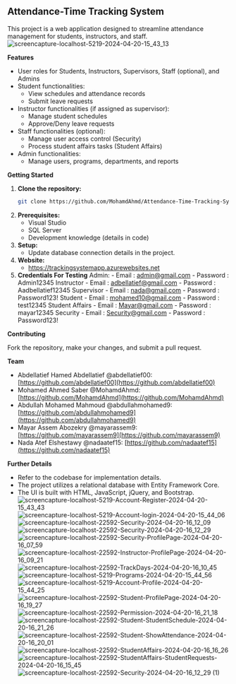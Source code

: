 ## Attendance-Time Tracking System

This project is a web application designed to streamline attendance management for students, instructors, and staff.
![screencapture-localhost-5219-2024-04-20-15_43_13](https://github.com/MohamdAhmd/Attendance-Time-tracking-System/assets/121031158/f3a7c2ff-be50-44ea-a75e-5c3863f6ffc2)

**Features**

* User roles for Students, Instructors, Supervisors, Staff (optional), and Admins
* Student functionalities:
    * View schedules and attendance records
    * Submit leave requests
* Instructor functionalities (if assigned as supervisor):
    * Manage student schedules
    * Approve/Deny leave requests
* Staff functionalities (optional):
    * Manage user access control (Security)
    * Process student affairs tasks (Student Affairs)
* Admin functionalities:
    * Manage users, programs, departments, and reports

**Getting Started**

1. **Clone the repository:**  
   ```bash
   git clone https://github.com/MohamdAhmd/Attendance-Time-Tracking-System.git
   ```
2. **Prerequisites:**
    * Visual Studio
    * SQL Server
    * Development knowledge (details in code)
3. **Setup:**
    * Update database connection details in the project.
4. **Website:**
    * https://trackingsystemapp.azurewebsites.net
5. **Credentials For Testing** 
    Admin: 
        -	Email : admin@gmail.com
        -	Password : Admin12345
    Instructor
        -	Email : adbellatief@gmail.com
        -	Password : Aadbellatief12345
    Supervisor
        -	Email : nada@gmail.com
        -	Password : Password123!
    Student
        -	Email :  mohamed10@gmail.com
        -	Password :  test12345
    Student Affairs
        -	Email : Mayar@gmail.com
        -	Password : mayar12345
    Security
        -	Email : Security@gmail.com
        -	Password : Password123!

**Contributing**

Fork the repository, make your changes, and submit a pull request.

**Team**

* Abdellatief Hamed Abdellatief @abdellatief00: [https://github.com/abdellatief00](https://github.com/abdellatief00)
* Mohamed Ahmed Saber @MohamdAhmd: [https://github.com/MohamdAhmd](https://github.com/MohamdAhmd)
* Abdullah Mohamed Mahmoud @abdullahmohamed9: [https://github.com/abdullahmohamed9](https://github.com/abdullahmohamed9)
* Mayar Assem Abozekry  @mayarassem9: [https://github.com/mayarassem9](https://github.com/mayarassem9)
* Nada Atef Elshestawy @nadaatef15: [https://github.com/nadaatef15](https://github.com/nadaatef15)



**Further Details**

* Refer to the codebase for implementation details.
* The project utilizes a relational database with Entity Framework Core.
* The UI is built with HTML, JavaScript, jQuery, and Bootstrap.
![screencapture-localhost-5219-Account-Register-2024-04-20-15_43_43](https://github.com/MohamdAhmd/Attendance-Time-tracking-System/assets/121031158/5164c3bd-6f34-4666-b0f0-e846a2f93452)
![screencapture-localhost-5219-Account-login-2024-04-20-15_44_06](https://github.com/MohamdAhmd/Attendance-Time-tracking-System/assets/121031158/679f828e-e029-40b0-83a8-3acdf624007d)
![screencapture-localhost-22592-Security-2024-04-20-16_12_09](https://github.com/MohamdAhmd/Attendance-Time-tracking-System/assets/121031158/05ed0b3e-147e-4dac-87a4-430b911b90d2)
![screencapture-localhost-22592-Security-2024-04-20-16_12_29](https://github.com/MohamdAhmd/Attendance-Time-tracking-System/assets/121031158/a4c69022-6e72-4db9-9702-8ec017bd1205)
![screencapture-localhost-22592-Security-ProfilePage-2024-04-20-16_07_59](https://github.com/MohamdAhmd/Attendance-Time-tracking-System/assets/121031158/fbd27249-33a2-4463-8d08-931d8adc12b7)
![screencapture-localhost-22592-Instructor-ProfilePage-2024-04-20-16_09_21](https://github.com/MohamdAhmd/Attendance-Time-tracking-System/assets/121031158/8e7fddef-f276-4167-8de4-0e97ebc4c1f1)
![screencapture-localhost-22592-TrackDays-2024-04-20-16_10_45](https://github.com/MohamdAhmd/Attendance-Time-tracking-System/assets/121031158/2c085b34-27a8-4ebd-8645-ef1cbf516efa)
![screencapture-localhost-5219-Programs-2024-04-20-15_44_56](https://github.com/MohamdAhmd/Attendance-Time-tracking-System/assets/121031158/f85434df-1974-404a-93d4-d4799b3b1344)
![screencapture-localhost-5219-Account-Profile-2024-04-20-15_44_25](https://github.com/MohamdAhmd/Attendance-Time-tracking-System/assets/121031158/ba8c1e38-9494-4001-9fff-bd1a1acb8b59)
![screencapture-localhost-22592-Student-ProfilePage-2024-04-20-16_19_27](https://github.com/MohamdAhmd/Attendance-Time-tracking-System/assets/121031158/c0a8b7af-96d8-4df1-81a5-30a07dd5e558)
![screencapture-localhost-22592-Permission-2024-04-20-16_21_18](https://github.com/MohamdAhmd/Attendance-Time-tracking-System/assets/121031158/2a4a8f23-790f-4ae4-b479-33bd904f1959)
![screencapture-localhost-22592-Student-StudentSchedule-2024-04-20-16_21_26](https://github.com/MohamdAhmd/Attendance-Time-tracking-System/assets/121031158/e68a497e-e90f-48fd-bd82-5d6b1cae09c1)
![screencapture-localhost-22592-Student-ShowAttendance-2024-04-20-16_20_01](https://github.com/MohamdAhmd/Attendance-Time-tracking-System/assets/121031158/e444c3f1-5407-4600-9700-a713bd562b82)
![screencapture-localhost-22592-StudentAffairs-2024-04-20-16_16_26](https://github.com/MohamdAhmd/Attendance-Time-tracking-System/assets/121031158/3825ee8d-5702-4820-aff9-e4e62e9fce5d)
![screencapture-localhost-22592-StudentAffairs-StudentRequests-2024-04-20-16_15_45](https://github.com/MohamdAhmd/Attendance-Time-tracking-System/assets/121031158/71281b56-57fb-4f65-8546-1f7b2f0047e6)
![screencapture-localhost-22592-Security-2024-04-20-16_12_29 (1)](https://github.com/MohamdAhmd/Attendance-Time-tracking-System/assets/121031158/22d8a4dd-c83f-4bcf-b369-f54fcda4b88e)





